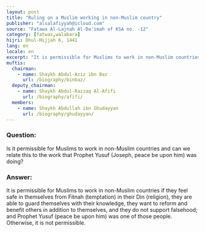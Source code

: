 ```yaml
---
layout: post
title: "Ruling on a Muslim working in non-Muslim country"
publisher: "alsalafiyyah@icloud.com"
source: "Fatawa Al-Lajnah Al-Da'imah of KSA no. -12"
category: [fatwas,walabara]
hijri: Dhul-Hijjah 6, 1441
lang: en
locale: en
excerpt: "It is permissible for Muslims to work in non-Muslim countries if they feel safe in themselves from temptation in their religion."
muftis:
  chairman: 
    - name: Shaykh Abdul-Aziz ibn Baz
      url: /biography/binbaz/
  deputy_chairman:
    - name: Shaykh Abdul-Razzaq Al-Afifi
      url: /biography/afifi/
  members: 
    - name: Shaykh Abdullah ibn Ghudayyan
      url: /biography/ghudayyan/
---
```


### Question: 
 
Is it permissible for Muslims to work in non-Muslim countries and can we relate this to the work that Prophet Yusuf (Joseph, peace be upon him) was doing?

### Answer:

It is permissible for Muslims to work in non-Muslim countries if they feel safe in themselves from Fitnah (temptation) in their Din (religion), they are able to guard themselves with their knowledge, they want to reform and benefit others in addition to themselves, and they do not support falsehood; and Prophet Yusuf (peace be upon him) was one of those people. Otherwise, it is not permissible.
